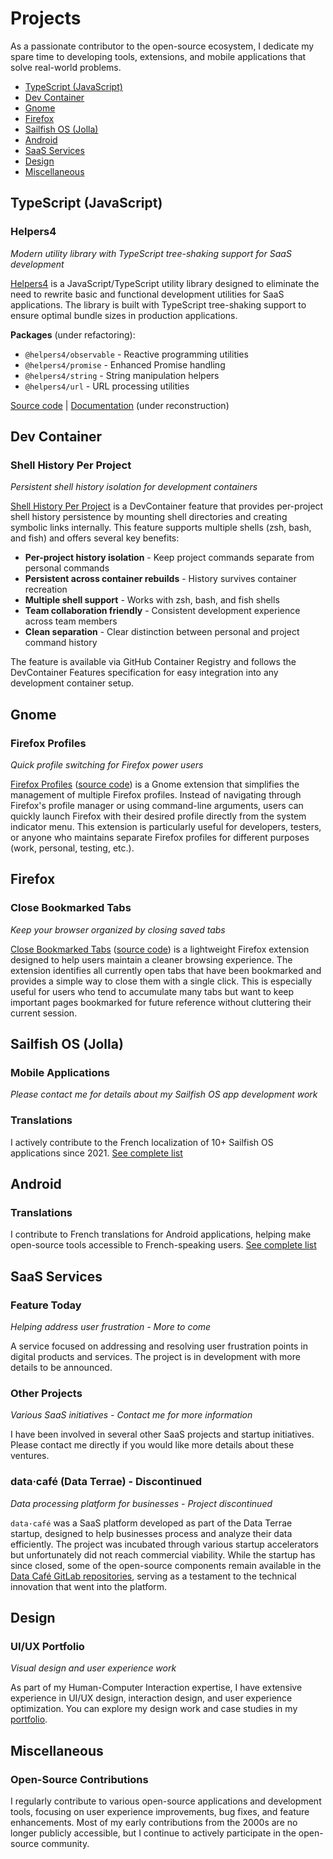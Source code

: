 ---
---

# Projects

As a passionate contributor to the open-source ecosystem, I dedicate my spare time to developing tools, extensions, and mobile applications that solve real-world problems.

- [TypeScript (JavaScript)](#typescript-javascript)
- [Dev Container](#dev-container)
- [Gnome](#gnome)
- [Firefox](#firefox)
- [Sailfish OS (Jolla)](#sailfish-os-jolla)
- [Android](#android)
- [SaaS Services](#saas-services)
- [Design](#design)
- [Miscellaneous](#miscellaneous)

## TypeScript (JavaScript)

### Helpers4
*Modern utility library with TypeScript tree-shaking support for SaaS development*

[Helpers4](https://helpers4.github.io/) is a JavaScript/TypeScript utility library designed to eliminate the need to rewrite basic and functional development utilities for SaaS applications. The library is built with TypeScript tree-shaking support to ensure optimal bundle sizes in production applications.

**Packages** (under refactoring):
- `@helpers4/observable` - Reactive programming utilities
- `@helpers4/promise` - Enhanced Promise handling
- `@helpers4/string` - String manipulation helpers
- `@helpers4/url` - URL processing utilities

[Source code](https://github.com/helpers4/helpers4) | [Documentation](https://helpers4.github.io/) (under reconstruction)

## Dev Container

### Shell History Per Project
*Persistent shell history isolation for development containers*

[Shell History Per Project](https://github.com/baxyz/devcontainer-features) is a DevContainer feature that provides per-project shell history persistence by mounting shell directories and creating symbolic links internally. This feature supports multiple shells (zsh, bash, and fish) and offers several key benefits:

- **Per-project history isolation** - Keep project commands separate from personal commands
- **Persistent across container rebuilds** - History survives container recreation
- **Multiple shell support** - Works with zsh, bash, and fish shells
- **Team collaboration friendly** - Consistent development experience across team members
- **Clean separation** - Clear distinction between personal and project command history

The feature is available via GitHub Container Registry and follows the DevContainer Features specification for easy integration into any development container setup.

## Gnome

### Firefox Profiles
*Quick profile switching for Firefox power users*

[Firefox Profiles](https://extensions.gnome.org/extension/7236/firefox-profiles/) ([source code](https://github.com/baxyz/firefox-profiles)) is a Gnome extension that simplifies the management of multiple Firefox profiles. Instead of navigating through Firefox's profile manager or using command-line arguments, users can quickly launch Firefox with their desired profile directly from the system indicator menu. This extension is particularly useful for developers, testers, or anyone who maintains separate Firefox profiles for different purposes (work, personal, testing, etc.).

## Firefox

### Close Bookmarked Tabs
*Keep your browser organized by closing saved tabs*

[Close Bookmarked Tabs](https://addons.mozilla.org/en/firefox/addon/close-bookmarked-tabs/) ([source code](https://github.com/baxyz/close-bookmarked-tabs)) is a lightweight Firefox extension designed to help users maintain a cleaner browsing experience. The extension identifies all currently open tabs that have been bookmarked and provides a simple way to close them with a single click. This is especially useful for users who tend to accumulate many tabs but want to keep important pages bookmarked for future reference without cluttering their current session.

## Sailfish OS (Jolla)

### Mobile Applications
*Please contact me for details about my Sailfish OS app development work*

### Translations
I actively contribute to the French localization of 10+ Sailfish OS applications since 2021. [See complete list](/extra/translations)

## Android

### Translations
I contribute to French translations for Android applications, helping make open-source tools accessible to French-speaking users. [See complete list](/extra/translations)

## SaaS Services

### Feature Today
*Helping address user frustration - More to come*

A service focused on addressing and resolving user frustration points in digital products and services. The project is in development with more details to be announced.

### Other Projects
*Various SaaS initiatives - Contact me for more information*

I have been involved in several other SaaS projects and startup initiatives. Please contact me directly if you would like more details about these ventures.

### data·café (Data Terrae) - Discontinued
*Data processing platform for businesses - Project discontinued*

`data·café` was a SaaS platform developed as part of the Data Terrae startup, designed to help businesses process and analyze their data efficiently. The project was incubated through various startup accelerators but unfortunately did not reach commercial viability. While the startup has since closed, some of the open-source components remain available in the [Data Café GitLab repositories](https://gitlab.com/data-cafe), serving as a testament to the technical innovation that went into the platform.

## Design

### UI/UX Portfolio
*Visual design and user experience work*

As part of my Human-Computer Interaction expertise, I have extensive experience in UI/UX design, interaction design, and user experience optimization. You can explore my design work and case studies in my [portfolio](/portfolio).

## Miscellaneous

### Open-Source Contributions
I regularly contribute to various open-source applications and development tools, focusing on user experience improvements, bug fixes, and feature enhancements. Most of my early contributions from the 2000s are no longer publicly accessible, but I continue to actively participate in the open-source community.

